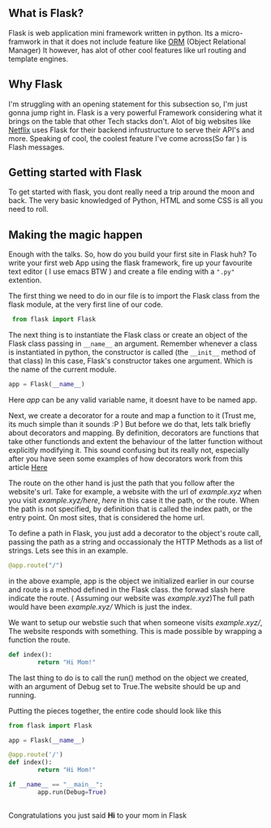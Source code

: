 ## What is Flask?
Flask is web application mini framework written in python. Its a micro-framwork in that it does not include feature like [ORM](https://stackoverflow.com/questions/1279613/what-is-an-orm-how-does-it-work-and-how-should-i-use-one) (Object Relational Manager) It  however, has alot of other cool features like url routing and template engines. 
## Why Flask
I'm struggling with an opening statement for this subsection so, I'm just gonna jump right in. 
Flask is a very powerful Framework considering what it brings on the table that other Tech stacks don't. 
Alot of big websites like [Netflix](https://netflix.com) uses Flask for their backend infrustructure to serve their API's and more. 
Speaking of cool, the coolest feature I've come across(So far ) is Flash messages. 


## Getting started with Flask 

To get started with flask, you dont really need a trip around the moon and back. The very basic knowledged of Python, HTML and some CSS is all  you need to roll. 

## Making the magic happen
Enough with the talks. So, how do you build your first site in Flask huh? To write your first web App  using the flask framework, fire up your favourite text editor ( I use emacs BTW ) and create a file ending with a ```".py"``` extention.

The first thing we need to do in our file is to import the Flask class from the flask module, at the very first line of our code. 

 ~~~python 
  from flask import Flask 
~~~

The next thing is to instantiate the Flask class or create an object of the Flask class passing in ```__name__``` an argument. Remember whenever a class is instantiated in python, the  constructor is called (the ```__init__``` method of that class) In this case, Flask's constructor takes one argument. Which is the name of the current module. 


```python 
app = Flask(__name__)

```


Here *app* can be any valid variable name, it doesnt have to be named app.

Next, we create a decorator for a route and map a function to it (Trust me, its much simple than it sounds :P ) But before we do that, lets talk briefly about decorators and  mapping.  By definition, decorators  are functions that take other functionds and  extent the behaviour of the latter function without explicitly modifying it.  This sound confusing but its really not, especially after you have seen some examples of how decorators work from this article [Here]("https://github.com/realtpython/materials/primer-on-python-decorators") 

The route on the other hand is just the path that you follow after the website's url. Take for example, a website with the url of *example.xyz* when you visit *example.xyz/here*, *here* in this case it the path, or the route. When the path is not specified, by  definition that is called the index path, or the entry point. On most sites, that is considered the home url. 

To define a path in Flask, you just add a decorator to the object's route call, passing the path as a string and occassionaly the HTTP Methods as a list of strings. Lets see this in an example.

```python 
@app.route("/")

```

in the above example, app is the object we initialized earlier in our course and route is a method defined in the Flask class. the forwad slash here indicate the route. ( Assuming our website was *example.xyz*)The full path would have been *example.xyz/* Which is just the index. 

We want to setup our webstie such that when someone visits *example.xyz/*, The website responds with something. This is made possible by wrapping a function the route. 

~~~python
def index():
        return "Hi Mom!" 
~~~~
The last thing to do is to call the run() method on the object we created, with an argument of Debug set to True.The website should be up and running. 

Putting the pieces together, the entire code should look like this

~~~python
from flask import Flask

app = Flask(__name__)

@app.route('/')
def index():
        return "Hi Mom!"

if __name__ == "__main__":
        app.run(Debug=True)
    

~~~

Congratulations you just said __Hi__ to your mom in Flask




